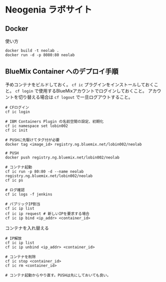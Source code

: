 # Neogenia ラボサイト

## Docker

使い方

```
docker build -t neolab .
docker run -d -p 8080:80 neolab
```

## BlueMix Container へのデプロイ手順

予めコンテナをビルドしておく。
`cf ic` プラグインをインストールしておくこと。
`cf login` で使用するBlueMixアカウントでログインしておくこと。
アカウントを切り替える場合は `cf logout` で一旦ログアウトすること。

```
# CFログイン
cf ic login

# IBM Containers Plugin の名前空間の設定、初期化
cf ic namespace set lobin002
cf ic init

# PUSHに先駆けてタグ付が必要
docker tag <image_id> registry.ng.bluemix.net/lobin002/neolab

# PUSH
docker push registry.ng.bluemix.net/lobin002/neolab

# コンテナ起動
cf ic run -p 80:80 -d --name neolab registry.ng.bluemix.net/lobin002/neolab
cf ic ps

# ログ確認
cf ic logs -f jenkins

# パブリックIP割当
cf ic ip list
cf ic ip request # 新しいIPを要求する場合
cf ic ip bind <ip_addr> <container_id>

```

コンテナを入れ替える

```
# IP解放
cf ic ip list
cf ic ip unbind <ip_addr> <container_id>

# コンテナを削除
cf ic stop <container_id>
cf ic rm <container_id>

# コンテナ起動からやり直す。PUSHは先にしておいても良い。
```
